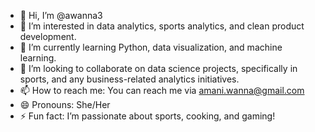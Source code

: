 - 👋 Hi, I’m @awanna3
- 👀 I’m interested in data analytics, sports analytics, and clean product development.
- 🌱 I’m currently learning Python, data visualization, and machine learning.
- 💞️ I’m looking to collaborate on data science projects, specifically in sports, and any business-related analytics initiatives.
- 📫 How to reach me: You can reach me via amani.wanna@gmail.com
- 😄 Pronouns: She/Her
- ⚡ Fun fact: I’m passionate about sports, cooking, and gaming!

<!---
awanna3/awanna3 is a ✨ special ✨ repository because its `README.md` (this file) appears on your GitHub profile.
You can click the Preview link to take a look at your changes.
--->
